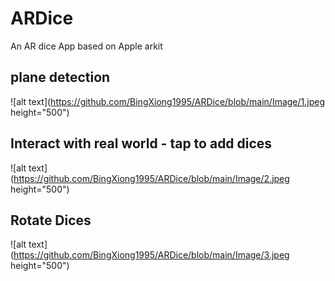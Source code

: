 # ARDice
An AR dice App based on Apple arkit

## plane detection
![alt text](https://github.com/BingXiong1995/ARDice/blob/main/Image/1.jpeg height="500")

## Interact with real world - tap to add dices
![alt text](https://github.com/BingXiong1995/ARDice/blob/main/Image/2.jpeg height="500")

## Rotate Dices
![alt text](https://github.com/BingXiong1995/ARDice/blob/main/Image/3.jpeg height="500")
